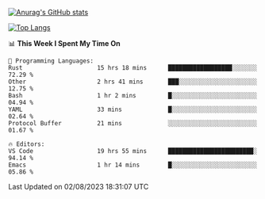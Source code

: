 [![Anurag's GitHub stats](https://github-readme-stats.vercel.app/api?username=wugouzi&count_private=true)](https://github.com/anuraghazra/github-readme-stats)

[![Top Langs](https://github-readme-stats.vercel.app/api/top-langs/?username=wugouzi&layout=compact&count_private=true&hide=html)](https://github.com/anuraghazra/github-readme-stats)

<!--START_SECTION:waka-->
📊 **This Week I Spent My Time On** 

```text
💬 Programming Languages: 
Rust                     15 hrs 18 mins      ██████████████████░░░░░░░   72.29 % 
Other                    2 hrs 41 mins       ███░░░░░░░░░░░░░░░░░░░░░░   12.75 % 
Bash                     1 hr 2 mins         █░░░░░░░░░░░░░░░░░░░░░░░░   04.94 % 
YAML                     33 mins             █░░░░░░░░░░░░░░░░░░░░░░░░   02.64 % 
Protocol Buffer          21 mins             ░░░░░░░░░░░░░░░░░░░░░░░░░   01.67 % 

🔥 Editors: 
VS Code                  19 hrs 55 mins      ████████████████████████░   94.14 % 
Emacs                    1 hr 14 mins        █░░░░░░░░░░░░░░░░░░░░░░░░   05.86 % 
```


 Last Updated on 02/08/2023 18:31:07 UTC
<!--END_SECTION:waka-->

<!--
**wugouzi/wugouzi** is a ✨ _special_ ✨ repository because its `README.md` (this file) appears on your GitHub profile.

Here are some ideas to get you started:

- 🔭 I’m currently working on ...
- 🌱 I’m currently learning ...
- 👯 I’m looking to collaborate on ...
- 🤔 I’m looking for help with ...
- 💬 Ask me about ...
- 📫 How to reach me: ...
- 😄 Pronouns: ...
- ⚡ Fun fact: ...
-->
